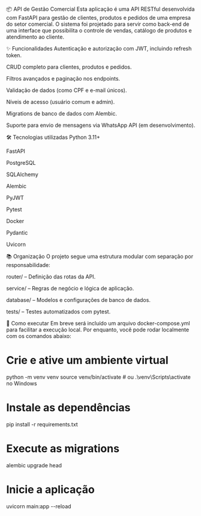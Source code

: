 📦 API de Gestão Comercial
Esta aplicação é uma API RESTful desenvolvida com FastAPI para gestão de clientes, produtos e pedidos de uma empresa do setor comercial. O sistema foi projetado para servir como back-end de uma interface que possibilita o controle de vendas, catálogo de produtos e atendimento ao cliente.

✨ Funcionalidades
Autenticação e autorização com JWT, incluindo refresh token.

CRUD completo para clientes, produtos e pedidos.

Filtros avançados e paginação nos endpoints.

Validação de dados (como CPF e e-mail únicos).

Níveis de acesso (usuário comum e admin).

Migrations de banco de dados com Alembic.

Suporte para envio de mensagens via WhatsApp API (em desenvolvimento).

🛠️ Tecnologias utilizadas
Python 3.11+

FastAPI

PostgreSQL

SQLAlchemy

Alembic

PyJWT

Pytest

Docker

Pydantic

Uvicorn

📚 Organização
O projeto segue uma estrutura modular com separação por responsabilidade:

router/ – Definição das rotas da API.

service/ – Regras de negócio e lógica de aplicação.

database/ – Modelos e configurações de banco de dados.

tests/ – Testes automatizados com pytest.

🚀 Como executar
Em breve será incluído um arquivo docker-compose.yml para facilitar a execução local. Por enquanto, você pode rodar localmente com os comandos abaixo:

# Crie e ative um ambiente virtual
python -m venv venv
source venv/bin/activate  # ou .\venv\Scripts\activate no Windows

# Instale as dependências
pip install -r requirements.txt

# Execute as migrations
alembic upgrade head

# Inicie a aplicação
uvicorn main:app --reload
